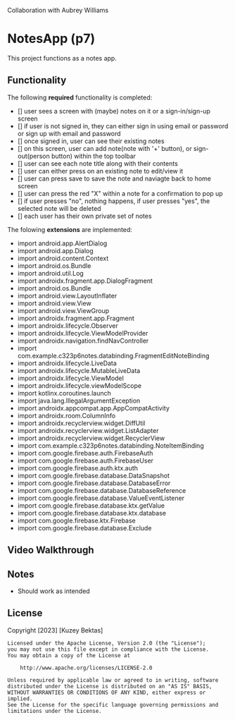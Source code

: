 Collaboration with Aubrey Williams

# NotesApp (p7)
This project functions as a notes app.

## Functionality 
The following **required** functionality is completed:
* [] user sees a screen with (maybe) notes on it or a sign-in/sign-up screen
* [] if user is not signed in, they can either sign in using email or password or sign up with email and password
* [] once signed in, user can see their existing notes
* [] on this screen, user can add note(note with '+' button), or sign-out(person button) within the top toolbar
* [] user can see each note title along with their contents
* [] user can either press on an existing note to edit/view it
* [] user can press save to save the note and naviagte back to home screen
* [] user can press the red "X" within a note for a confirmation to pop up
* [] if user presses "no", nothing happens, if user presses "yes", the selected note will be deleted
* [] each user has their own private set of notes

The folowing **extensions** are implemented:

* import android.app.AlertDialog
* import android.app.Dialog
* import android.content.Context
* import android.os.Bundle
* import android.util.Log
* import androidx.fragment.app.DialogFragment
* import android.os.Bundle
* import android.view.LayoutInflater
* import android.view.View
* import android.view.ViewGroup
* import androidx.fragment.app.Fragment
* import androidx.lifecycle.Observer
* import androidx.lifecycle.ViewModelProvider
* import androidx.navigation.findNavController
* import com.example.c323p6notes.databinding.FragmentEditNoteBinding
* import androidx.lifecycle.LiveData
* import androidx.lifecycle.MutableLiveData
* import androidx.lifecycle.ViewModel
* import androidx.lifecycle.viewModelScope
* import kotlinx.coroutines.launch
* import java.lang.IllegalArgumentException
* import androidx.appcompat.app.AppCompatActivity
* import androidx.room.ColumnInfo
* import androidx.recyclerview.widget.DiffUtil
* import androidx.recyclerview.widget.ListAdapter
* import androidx.recyclerview.widget.RecyclerView
* import com.example.c323p6notes.databinding.NoteItemBinding
* import com.google.firebase.auth.FirebaseAuth
* import com.google.firebase.auth.FirebaseUser
* import com.google.firebase.auth.ktx.auth
* import com.google.firebase.database.DataSnapshot
* import com.google.firebase.database.DatabaseError
* import com.google.firebase.database.DatabaseReference
* import com.google.firebase.database.ValueEventListener
* import com.google.firebase.database.ktx.getValue
* import com.google.firebase.database.ktx.database
* import com.google.firebase.ktx.Firebase
* import com.google.firebase.database.Exclude
  
## Video Walkthrough 









## Notes
* Should work as intended

## License
Copyright [2023] [Kuzey Bektas]

    Licensed under the Apache License, Version 2.0 (the "License");
    you may not use this file except in compliance with the License.
    You may obtain a copy of the License at

        http://www.apache.org/licenses/LICENSE-2.0

    Unless required by applicable law or agreed to in writing, software
    distributed under the License is distributed on an "AS IS" BASIS,
    WITHOUT WARRANTIES OR CONDITIONS OF ANY KIND, either express or implied.
    See the License for the specific language governing permissions and
    limitations under the License.
